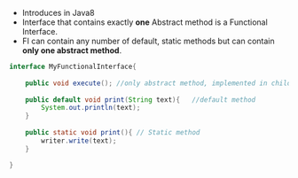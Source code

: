 - Introduces in Java8
- Interface that contains exactly **one** Abstract method is a Functional Interface.
- FI  can contain any number of default, static methods but can contain **only one abstract method**.

```java
interface MyFunctionalInterface{
	
	public void execute(); //only abstract method, implemented in child classes
		
	public default void print(String text){   //default method
		System.out.println(text);
	}
		
	public static void print(){ // Static method
		writer.write(text);
	} 

}
```

